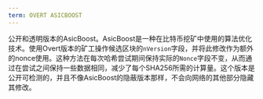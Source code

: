 ```yaml
---
term: OVERT ASICBOOST
---
```


公开和透明版本的AsicBoost。AsicBoost是一种在比特币挖矿中使用的算法优化技术。使用Overt版本的矿工操作候选区块的`nVersion`字段，并将此修改作为额外的nonce使用。这种方法在每次哈希尝试期间保持实际的`Nonce`字段不变，从而通过在尝试之间保持一些数据相同，减少了每个SHA256所需的计算量。这个版本是公开可检测的，并且不像AsicBoost的隐蔽版本那样，不会向网络的其他部分隐藏其修改。